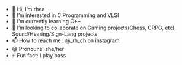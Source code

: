 - 👋 Hi, I’m rhea
- 👀 I’m interested in C Programming and VLSI
- 🌱 I’m currently learning C++
- 💞️ I’m looking to collaborate on Gaming projects(Chess, CRPG, etc), Sound/Hearing/Sign-Lang projects
- 📫 How to reach me : @_rh_ch on instagram
- 😄 Pronouns: she/her
- ⚡ Fun fact: I play bass

<!---
rh-ch/rh-ch is a ✨ special ✨ repository because its `README.md` (this file) appears on your GitHub profile.
You can click the Preview link to take a look at your changes.
--->
